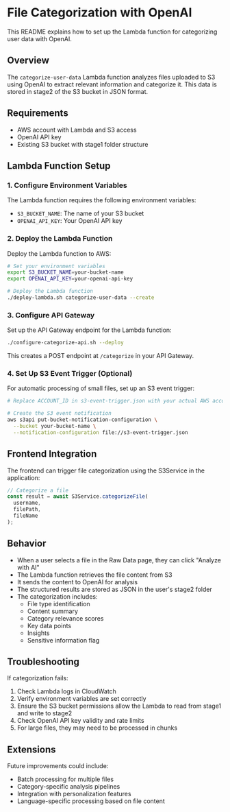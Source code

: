 # File Categorization with OpenAI

This README explains how to set up the Lambda function for categorizing user data with OpenAI.

## Overview

The `categorize-user-data` Lambda function analyzes files uploaded to S3 using OpenAI to extract relevant information and categorize it. This data is stored in stage2 of the S3 bucket in JSON format.

## Requirements

- AWS account with Lambda and S3 access
- OpenAI API key
- Existing S3 bucket with stage1 folder structure

## Lambda Function Setup

### 1. Configure Environment Variables

The Lambda function requires the following environment variables:

- `S3_BUCKET_NAME`: The name of your S3 bucket 
- `OPENAI_API_KEY`: Your OpenAI API key

### 2. Deploy the Lambda Function

Deploy the Lambda function to AWS:

```bash
# Set your environment variables
export S3_BUCKET_NAME=your-bucket-name
export OPENAI_API_KEY=your-openai-api-key

# Deploy the Lambda function
./deploy-lambda.sh categorize-user-data --create
```

### 3. Configure API Gateway

Set up the API Gateway endpoint for the Lambda function:

```bash
./configure-categorize-api.sh --deploy
```

This creates a POST endpoint at `/categorize` in your API Gateway.

### 4. Set Up S3 Event Trigger (Optional)

For automatic processing of small files, set up an S3 event trigger:

```bash
# Replace ACCOUNT_ID in s3-event-trigger.json with your actual AWS account ID

# Create the S3 event notification
aws s3api put-bucket-notification-configuration \
  --bucket your-bucket-name \
  --notification-configuration file://s3-event-trigger.json
```

## Frontend Integration

The frontend can trigger file categorization using the S3Service in the application:

```typescript
// Categorize a file
const result = await S3Service.categorizeFile(
  username,
  filePath,
  fileName
);
```

## Behavior

- When a user selects a file in the Raw Data page, they can click "Analyze with AI"
- The Lambda function retrieves the file content from S3
- It sends the content to OpenAI for analysis
- The structured results are stored as JSON in the user's stage2 folder
- The categorization includes:
  - File type identification
  - Content summary
  - Category relevance scores
  - Key data points
  - Insights
  - Sensitive information flag

## Troubleshooting

If categorization fails:

1. Check Lambda logs in CloudWatch
2. Verify environment variables are set correctly
3. Ensure the S3 bucket permissions allow the Lambda to read from stage1 and write to stage2
4. Check OpenAI API key validity and rate limits
5. For large files, they may need to be processed in chunks

## Extensions

Future improvements could include:

- Batch processing for multiple files
- Category-specific analysis pipelines
- Integration with personalization features
- Language-specific processing based on file content
